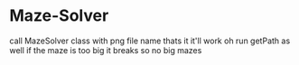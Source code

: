 # Maze-Solver
call MazeSolver class with png file name
thats it
it'll work
oh
run getPath as well
if the maze is too big it breaks so no big mazes
